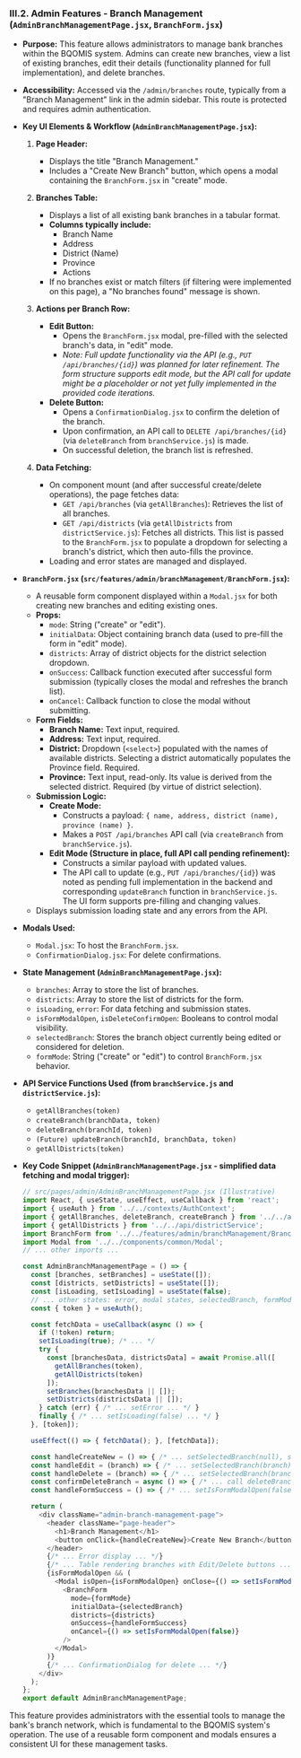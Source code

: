 
### III.2. Admin Features - Branch Management (`AdminBranchManagementPage.jsx`, `BranchForm.jsx`)

*   **Purpose:** This feature allows administrators to manage bank branches within the BQOMIS system. Admins can create new branches, view a list of existing branches, edit their details (functionality planned for full implementation), and delete branches.
*   **Accessibility:** Accessed via the `/admin/branches` route, typically from a "Branch Management" link in the admin sidebar. This route is protected and requires admin authentication.

*   **Key UI Elements & Workflow (`AdminBranchManagementPage.jsx`):**

    1.  **Page Header:**
        *   Displays the title "Branch Management."
        *   Includes a "Create New Branch" button, which opens a modal containing the `BranchForm.jsx` in "create" mode.

    2.  **Branches Table:**
        *   Displays a list of all existing bank branches in a tabular format.
        *   **Columns typically include:**
            *   Branch Name
            *   Address
            *   District (Name)
            *   Province
            *   Actions
        *   If no branches exist or match filters (if filtering were implemented on this page), a "No branches found" message is shown.

    3.  **Actions per Branch Row:**
        *   **Edit Button:**
            *   Opens the `BranchForm.jsx` modal, pre-filled with the selected branch's data, in "edit" mode.
            *   *Note: Full update functionality via the API (e.g., `PUT /api/branches/{id}`) was planned for later refinement. The form structure supports edit mode, but the API call for update might be a placeholder or not yet fully implemented in the provided code iterations.*
        *   **Delete Button:**
            *   Opens a `ConfirmationDialog.jsx` to confirm the deletion of the branch.
            *   Upon confirmation, an API call to `DELETE /api/branches/{id}` (via `deleteBranch` from `branchService.js`) is made.
            *   On successful deletion, the branch list is refreshed.

    4.  **Data Fetching:**
        *   On component mount (and after successful create/delete operations), the page fetches data:
            *   `GET /api/branches` (via `getAllBranches`): Retrieves the list of all branches.
            *   `GET /api/districts` (via `getAllDistricts` from `districtService.js`): Fetches all districts. This list is passed to the `BranchForm.jsx` to populate a dropdown for selecting a branch's district, which then auto-fills the province.
        *   Loading and error states are managed and displayed.

*   **`BranchForm.jsx` (`src/features/admin/branchManagement/BranchForm.jsx`):**
    *   A reusable form component displayed within a `Modal.jsx` for both creating new branches and editing existing ones.
    *   **Props:**
        *   `mode`: String ("create" or "edit").
        *   `initialData`: Object containing branch data (used to pre-fill the form in "edit" mode).
        *   `districts`: Array of district objects for the district selection dropdown.
        *   `onSuccess`: Callback function executed after successful form submission (typically closes the modal and refreshes the branch list).
        *   `onCancel`: Callback function to close the modal without submitting.
    *   **Form Fields:**
        *   **Branch Name:** Text input, required.
        *   **Address:** Text input, required.
        *   **District:** Dropdown (`<select>`) populated with the names of available districts. Selecting a district automatically populates the Province field. Required.
        *   **Province:** Text input, read-only. Its value is derived from the selected district. Required (by virtue of district selection).
    *   **Submission Logic:**
        *   **Create Mode:**
            *   Constructs a payload: `{ name, address, district (name), province (name) }`.
            *   Makes a `POST /api/branches` API call (via `createBranch` from `branchService.js`).
        *   **Edit Mode (Structure in place, full API call pending refinement):**
            *   Constructs a similar payload with updated values.
            *   The API call to update (e.g., `PUT /api/branches/{id}`) was noted as pending full implementation in the backend and corresponding `updateBranch` function in `branchService.js`. The UI form supports pre-filling and changing values.
    *   Displays submission loading state and any errors from the API.

*   **Modals Used:**
    *   `Modal.jsx`: To host the `BranchForm.jsx`.
    *   `ConfirmationDialog.jsx`: For delete confirmations.

*   **State Management (`AdminBranchManagementPage.jsx`):**
    *   `branches`: Array to store the list of branches.
    *   `districts`: Array to store the list of districts for the form.
    *   `isLoading`, `error`: For data fetching and submission states.
    *   `isFormModalOpen`, `isDeleteConfirmOpen`: Booleans to control modal visibility.
    *   `selectedBranch`: Stores the branch object currently being edited or considered for deletion.
    *   `formMode`: String ("create" or "edit") to control `BranchForm.jsx` behavior.

*   **API Service Functions Used (from `branchService.js` and `districtService.js`):**
    *   `getAllBranches(token)`
    *   `createBranch(branchData, token)`
    *   `deleteBranch(branchId, token)`
    *   `(Future) updateBranch(branchId, branchData, token)`
    *   `getAllDistricts(token)`

*   **Key Code Snippet (`AdminBranchManagementPage.jsx` - simplified data fetching and modal trigger):**
    ```javascript
    // src/pages/admin/AdminBranchManagementPage.jsx (Illustrative)
    import React, { useState, useEffect, useCallback } from 'react';
    import { useAuth } from '../../contexts/AuthContext';
    import { getAllBranches, deleteBranch, createBranch } from '../../api/branchService';
    import { getAllDistricts } from '../../api/districtService';
    import BranchForm from '../../features/admin/branchManagement/BranchForm';
    import Modal from '../../components/common/Modal';
    // ... other imports ...

    const AdminBranchManagementPage = () => {
      const [branches, setBranches] = useState([]);
      const [districts, setDistricts] = useState([]);
      const [isLoading, setIsLoading] = useState(false);
      // ... other states: error, modal states, selectedBranch, formMode ...
      const { token } = useAuth();

      const fetchData = useCallback(async () => {
        if (!token) return;
        setIsLoading(true); /* ... */
        try {
          const [branchesData, districtsData] = await Promise.all([
            getAllBranches(token),
            getAllDistricts(token)
          ]);
          setBranches(branchesData || []);
          setDistricts(districtsData || []);
        } catch (err) { /* ... setError ... */ }
        finally { /* ... setIsLoading(false) ... */ }
      }, [token]);

      useEffect(() => { fetchData(); }, [fetchData]);

      const handleCreateNew = () => { /* ... setSelectedBranch(null), setFormMode('create'), setIsFormModalOpen(true) ... */ };
      const handleEdit = (branch) => { /* ... setSelectedBranch(branch), setFormMode('edit'), setIsFormModalOpen(true) ... */ };
      const handleDelete = (branch) => { /* ... setSelectedBranch(branch), setIsDeleteConfirmOpen(true) ... */ };
      const confirmDeleteBranch = async () => { /* ... call deleteBranch, fetchData ... */ };
      const handleFormSuccess = () => { /* ... setIsFormModalOpen(false), fetchData ... */ };

      return (
        <div className="admin-branch-management-page">
          <header className="page-header">
            <h1>Branch Management</h1>
            <button onClick={handleCreateNew}>Create New Branch</button>
          </header>
          {/* ... Error display ... */}
          {/* ... Table rendering branches with Edit/Delete buttons ... */}
          {isFormModalOpen && (
            <Modal isOpen={isFormModalOpen} onClose={() => setIsFormModalOpen(false)} title={formMode === 'create' ? 'Create Branch' : 'Edit Branch'}>
              <BranchForm
                mode={formMode}
                initialData={selectedBranch}
                districts={districts}
                onSuccess={handleFormSuccess}
                onCancel={() => setIsFormModalOpen(false)}
              />
            </Modal>
          )}
          {/* ... ConfirmationDialog for delete ... */}
        </div>
      );
    };
    export default AdminBranchManagementPage;
    ```

This feature provides administrators with the essential tools to manage the bank's branch network, which is fundamental to the BQOMIS system's operation. The use of a reusable form component and modals ensures a consistent UI for these management tasks.
